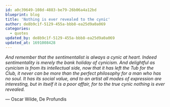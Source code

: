 ```yaml
---
id: a0c39649-108d-4883-be79-26b06a4a12bd
blueprint: blog
title: 'Nothing is ever revealed to the cynic'
author: de8b9c1f-5129-455a-bbb8-ea25d9a0a069
categories:
  - quotes
updated_by: de8b9c1f-5129-455a-bbb8-ea25d9a0a069
updated_at: 1691008428
---
```

*And remember that the sentimentalist is always a cynic at heart. Indeed sentimentality is merely the bank holiday of cynicism. And delightful as cynicism is from its intellectual side, now that it has left the Tub for the Club, it never can be more than the perfect philosophy for a man who has no soul. It has its social value, and to an artist all modes of expression are interesting, but in itself it is a poor affair, for to the true cynic nothing is ever revealed.*

― Oscar Wilde, De Profundis